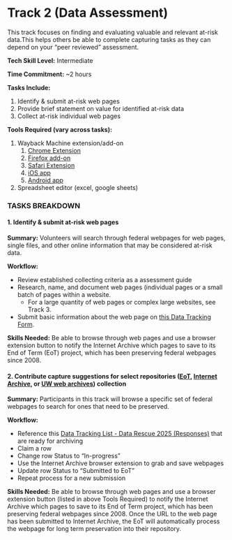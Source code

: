 # Track 2  (Data Assessment)

This track focuses on finding and evaluating valuable and relevant at-risk data.This helps others be able to complete capturing tasks as they can depend on your “peer reviewed” assessment.

**Tech Skill Level:** Intermediate

**Time Commitment:** \~2 hours

**Tasks Include:**

1. Identify & submit at-risk web pages
2. Provide brief statement on value for identified at-risk data
3. Collect at-risk individual web pages

**Tools Required (vary across tasks):**

1. Wayback Machine extension/add-on
   1. [Chrome Extension](https://chromewebstore.google.com/detail/wayback-machine/fpnmgdkabkmnadcjpehmlllkndpkmiak?pli=1)
   2. [Firefox add-on](https://web.archive.org/web/20230212035050/https://addons.mozilla.org/en-US/firefox/addon/wayback-machine_new/)
   3. [Safari Extension](https://web.archive.org/web/20230212035050/https://apps.apple.com/us/app/wayback-machine/id1472432422)
   4. [iOS app](https://web.archive.org/web/20230212035050/https://itunes.apple.com/us/app/wayback-machine/id1201888313)
   5. [Android app](https://web.archive.org/web/20230212035050/https://play.google.com/store/apps/details?id=com.archive.waybackmachine)
2. Spreadsheet editor (excel, google sheets)

### TASKS BREAKDOWN

#### 1. Identify & submit at-risk web pages

**Summary:** Volunteers will search through federal webpages for web pages, single files, and other online information that may be considered at-risk data.

**Workflow:**&#x20;

* Review established collecting criteria as a assessment guide
* Research, name, and document web pages (individual pages or a small batch of pages within a website.&#x20;
  * For a large quantity of web pages or complex large websites, see Track 3.
* Submit basic information about the web page on [this Data Tracking Form](https://docs.google.com/forms/d/e/1FAIpQLSfII-rl4yUcGPJlPWk9knWMhC_qBueJLEPcC7vphPeVisLhHA/viewform?usp=sf_link).&#x20;

**Skills Needed:** Be able to browse through web pages and use a browser extension button to notify the Internet Archive which pages to save to its End of Term (EoT) project, which has been preserving federal webpages since 2008.&#x20;

#### 2. Contribute capture suggestions for select repositories ([EoT](https://eotarchive.org/), [Internet Archive](https://archive.org/), or [UW web archives](https://archive-it.org/organizations/729/?show=Collections)) collection

**Summary:** Participants in this track will browse a specific set of federal webpages to search for  ones that need to be preserved.&#x20;

**Workflow:**&#x20;

* Reference this [Data Tracking List - Data Rescue 2025 (Responses)](https://docs.google.com/spreadsheets/d/1tOS7B3lgK-8wdgyhY81ntfICMIkGwAiHfeV63hi3UzU/edit?usp=drive_link) that are ready for archiving
* Claim a row
* Change row Status to “In-progress”
* Use the Internet Archive browser extension to grab and save webpages
* Update row Status to “Submitted to EoT”
* Repeat process for a new submission

**Skills Needed:** Be able to browse through web pages and use a browser extension button (listed in above Tools Required) to notify the Internet Archive which pages to save to its End of Term project, which has been preserving federal webpages since 2008. Once the URL to the web page has been submitted to Internet Archive, the EoT will automatically process the webpage for long term preservation into their repository.
